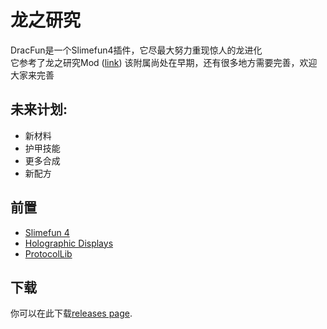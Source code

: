 # 龙之研究
DracFun是一个Slimefun4插件，它尽最大努力重现惊人的龙进化  
它参考了龙之研究Mod ([link](https://www.curseforge.com/minecraft/mc-mods/draconic-evolution))
该附属尚处在早期，还有很多地方需要完善，欢迎大家来完善

## 未来计划:
* 新材料
* 护甲技能
* 更多合成
* 新配方

## 前置
* [Slimefun 4](https://github.com/TheBusyBiscuit/Slimefun4)
* [Holographic Displays](https://dev.bukkit.org/projects/holographic-displays)
* [ProtocolLib](https://www.spigotmc.org/resources/protocollib.1997/)

## 下载
你可以在此下载[releases page](https://github.com/lidanthedev/DracFun/releases).
